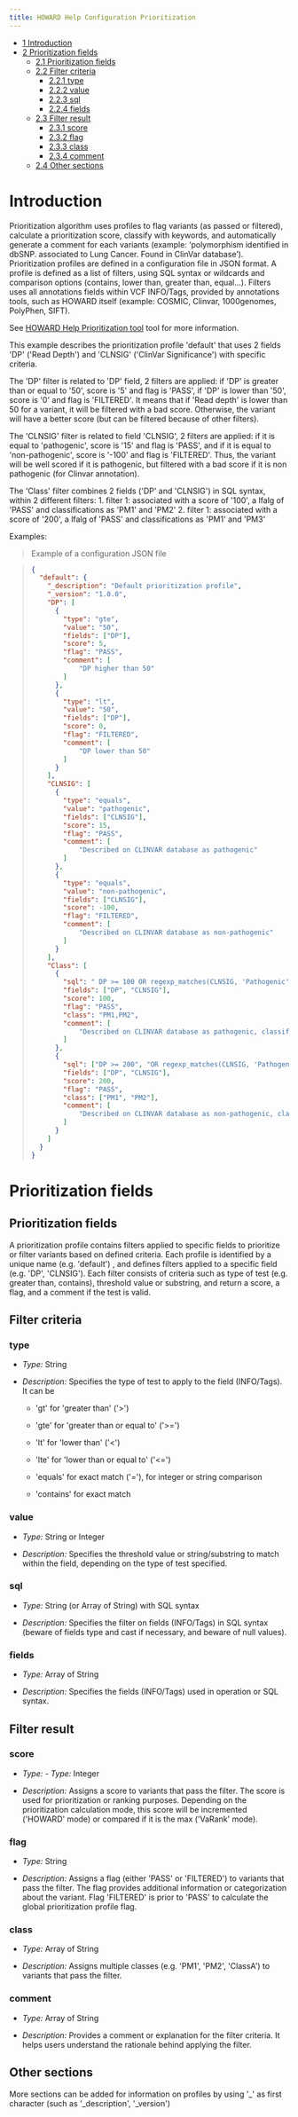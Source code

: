 ```yaml
---
title: HOWARD Help Configuration Prioritization
---
```


- [<span class="toc-section-number">1</span>
  Introduction](#introduction)
- [<span class="toc-section-number">2</span> Prioritization
  fields](#prioritization-fields)
  - [<span class="toc-section-number">2.1</span> Prioritization
    fields](#prioritization-fields-1)
  - [<span class="toc-section-number">2.2</span> Filter
    criteria](#filter-criteria)
    - [<span class="toc-section-number">2.2.1</span> type](#type)
    - [<span class="toc-section-number">2.2.2</span> value](#value)
    - [<span class="toc-section-number">2.2.3</span> sql](#sql)
    - [<span class="toc-section-number">2.2.4</span> fields](#fields)
  - [<span class="toc-section-number">2.3</span> Filter
    result](#filter-result)
    - [<span class="toc-section-number">2.3.1</span> score](#score)
    - [<span class="toc-section-number">2.3.2</span> flag](#flag)
    - [<span class="toc-section-number">2.3.3</span> class](#class)
    - [<span class="toc-section-number">2.3.4</span> comment](#comment)
  - [<span class="toc-section-number">2.4</span> Other
    sections](#other-sections)

# Introduction

Prioritization algorithm uses profiles to flag variants (as passed or
filtered), calculate a prioritization score, classify with keywords, and
automatically generate a comment for each variants (example:
‘polymorphism identified in dbSNP. associated to Lung Cancer. Found in
ClinVar database’). Prioritization profiles are defined in a
configuration file in JSON format. A profile is defined as a list of
filters, using SQL syntax or wildcards and comparison options (contains,
lower than, greater than, equal…). Filters uses all annotations fields
within VCF INFO/Tags, provided by annotations tools, such as HOWARD
itself (example: COSMIC, Clinvar, 1000genomes, PolyPhen, SIFT).

See [HOWARD Help Prioritization tool](help.md#prioritization-tool) tool
for more information.

This example describes the prioritization profile 'default' that uses 2
fields 'DP' ('Read Depth') and 'CLNSIG' ('ClinVar Significance') with
specific criteria.

The 'DP' filter is related to 'DP' field, 2 filters are applied: if 'DP'
is greater than or equal to '50', score is '5' and flag is 'PASS', if
'DP' is lower than '50', score is '0' and flag is 'FILTERED'. It means
that if 'Read depth' is lower than 50 for a variant, it will be filtered
with a bad score. Otherwise, the variant will have a better score (but
can be filtered because of other filters).

The 'CLNSIG' filter is related to field 'CLNSIG', 2 filters are applied:
if it is equal to 'pathogenic', score is '15' and flag is 'PASS', and if
it is equal to 'non-pathogenic', score is '-100' and flag is 'FILTERED'.
Thus, the variant will be well scored if it is pathogenic, but filtered
with a bad score if it is non pathogenic (for Clinvar annotation).

The 'Class' filter combines 2 fields ('DP' and 'CLNSIG') in SQL syntax,
within 2 different filters: 1. filter 1: associated with a score of
'100', a lfalg of 'PASS' and classifications as 'PM1' and 'PM2' 2.
filter 1: associated with a score of '200', a lfalg of 'PASS' and
classifications as 'PM1' and 'PM3'

Examples:

> Example of a configuration JSON file

> ``` json
> {
>   "default": {
>     "_description": "Default prioritization profile",
>     "_version": "1.0.0",
>     "DP": [
>       {
>         "type": "gte",
>         "value": "50",
>         "fields": ["DP"],
>         "score": 5,
>         "flag": "PASS",
>         "comment": [
>             "DP higher than 50"
>         ]
>       },
>       {
>         "type": "lt",
>         "value": "50",
>         "fields": ["DP"],
>         "score": 0,
>         "flag": "FILTERED",
>         "comment": [
>             "DP lower than 50"
>         ]
>       }
>     ],
>     "CLNSIG": [
>       {
>         "type": "equals",
>         "value": "pathogenic",
>         "fields": ["CLNSIG"],
>         "score": 15,
>         "flag": "PASS",
>         "comment": [
>             "Described on CLINVAR database as pathogenic"
>         ]
>       },
>       {
>         "type": "equals",
>         "value": "non-pathogenic",
>         "fields": ["CLNSIG"],
>         "score": -100,
>         "flag": "FILTERED",
>         "comment": [
>             "Described on CLINVAR database as non-pathogenic"
>         ]
>       }
>     ],
>     "Class": [
>       {
>         "sql": " DP >= 100 OR regexp_matches(CLNSIG, 'Pathogenic') ",
>         "fields": ["DP", "CLNSIG"],
>         "score": 100,
>         "flag": "PASS",
>         "class": "PM1,PM2",
>         "comment": [
>             "Described on CLINVAR database as pathogenic, classified as PM1 and PM2"
>         ]
>       },
>       {
>         "sql": ["DP >= 200", "OR regexp_matches(CLNSIG, 'Pathogenic')"],
>         "fields": ["DP", "CLNSIG"],
>         "score": 200,
>         "flag": "PASS",
>         "class": ["PM1", "PM2"],
>         "comment": [
>             "Described on CLINVAR database as non-pathogenic, classified as PM1 and PM3"
>         ]
>       }
>     ]
>   }
> }
> ```

# Prioritization fields

## Prioritization fields

A prioritization profile contains filters applied to specific fields to
prioritize or filter variants based on defined criteria. Each profile is
identified by a unique name (e.g. 'default') , and defines filters
applied to a specific field (e.g. 'DP', 'CLNSIG'). Each filter consists
of criteria such as type of test (e.g. greater than, contains),
threshold value or substring, and return a score, a flag, and a comment
if the test is valid.

## Filter criteria

### type

- *Type:* String

- *Description:* Specifies the type of test to apply to the field
  (INFO/Tags). It can be

  - 'gt' for 'greater than' ('\>')

  - 'gte' for 'greater than or equal to' ('\>=')

  - 'lt' for 'lower than' ('\<')

  - 'lte' for 'lower than or equal to' ('\<=')

  - 'equals' for exact match ('='), for integer or string comparison

  - 'contains' for exact match

### value

- *Type:* String or Integer

- *Description:* Specifies the threshold value or string/substring to
  match within the field, depending on the type of test specified.

### sql

- *Type:* String (or Array of String) with SQL syntax

- *Description:* Specifies the filter on fields (INFO/Tags) in SQL
  syntax (beware of fields type and cast if necessary, and beware of
  null values).

### fields

- *Type:* Array of String

- *Description:* Specifies the fields (INFO/Tags) used in operation or
  SQL syntax.

## Filter result

### score

- *Type:* - *Type:* Integer

- *Description:* Assigns a score to variants that pass the filter. The
  score is used for prioritization or ranking purposes. Depending on the
  prioritization calculation mode, this score will be incremented
  ('HOWARD' mode) or compared if it is the max ('VaRank' mode).

### flag

- *Type:* String

- *Description:* Assigns a flag (either 'PASS' or 'FILTERED') to
  variants that pass the filter. The flag provides additional
  information or categorization about the variant. Flag 'FILTERED' is
  prior to 'PASS' to calculate the global prioritization profile flag.

### class

- *Type:* Array of String

- *Description:* Assigns multiple classes (e.g. 'PM1', 'PM2', 'ClassA')
  to variants that pass the filter.

### comment

- *Type:* Array of String

- *Description:* Provides a comment or explanation for the filter
  criteria. It helps users understand the rationale behind applying the
  filter.

## Other sections

More sections can be added for information on profiles by using '\_' as
first character (such as '\_description', '\_version')
